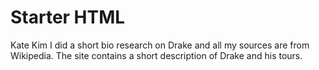 # Starter HTML
Kate Kim
I did a short bio research on Drake and all my sources are from Wikipedia. The site contains a short description of Drake and his tours. 
